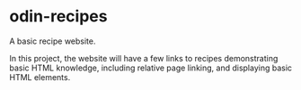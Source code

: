 # odin-recipes

A basic recipe website.

In this project, the website will have a few links to recipes demonstrating basic HTML knowledge, including relative page linking, and displaying basic HTML elements.